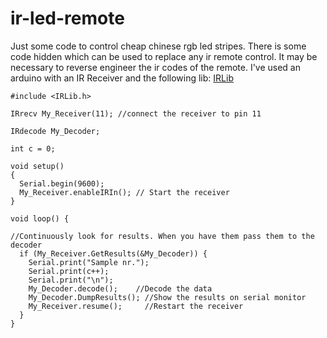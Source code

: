 # ir-led-remote

Just some code to control cheap chinese rgb led stripes. There is some code hidden which can be used to replace any ir remote control. It may be necessary to reverse engineer the ir codes of the remote. I've used an arduino with an IR Receiver and the following lib: [IRLib](https://github.com/cyborg5/IRLib/)

```
#include <IRLib.h>
 
IRrecv My_Receiver(11); //connect the receiver to pin 11
 
IRdecode My_Decoder;

int c = 0;

void setup()
{
  Serial.begin(9600);
  My_Receiver.enableIRIn(); // Start the receiver
}
 
void loop() {

//Continuously look for results. When you have them pass them to the decoder
  if (My_Receiver.GetResults(&My_Decoder)) {
    Serial.print("Sample nr.");
    Serial.print(c++);
    Serial.print("\n");
    My_Decoder.decode();    //Decode the data
    My_Decoder.DumpResults(); //Show the results on serial monitor
    My_Receiver.resume();     //Restart the receiver
  }
}
```
